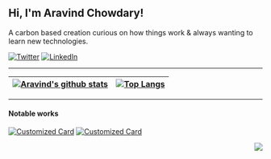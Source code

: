 ## Hi, I'm Aravind Chowdary!

A carbon based creation curious on how things work & always wanting to learn new technologies.

[![Twitter](https://img.shields.io/badge/Twitter-kamaravichow-blue/?style=for-the-badge&logo=appveyor)](https://www.twitter.com/kamaravichow)
[![LinkedIn](https://img.shields.io/badge/LinkedIn-kamaravichow-blue/?style=for-the-badge&logo=appveyor)](https://www.linkedin.com/in/kamaravichow/)

---
|[![Aravind's github stats](https://github-readme-streak-stats.herokuapp.com/?user=kamaravichow)](https://github.com/kamaravichow/?tab=repositories)|[![Top Langs](https://github-readme-stats.vercel.app/api/top-langs/?username=kamaravichow&langs_count=8&hide=css,html&layout=compact)](https://github.com/kamaravichow/?tab=repositories)|
|---|---|

---

#### Notable works

[![Customized Card](https://github-readme-stats.vercel.app/api/pin?username=kamaravichow&repo=safe-dot-android)](https://github.com/kamaravichow/safe-dot-android) [![Customized Card](https://github-readme-stats.vercel.app/api/pin?username=kamaravichow&repo=hrv-stress-detection-model)](https://github.com/kamaravichow/hrv-stress-detection-model)


<img src="https://komarev.com/ghpvc/?username=kamaravichow&color=blue&style=flat-square" align="right" />
